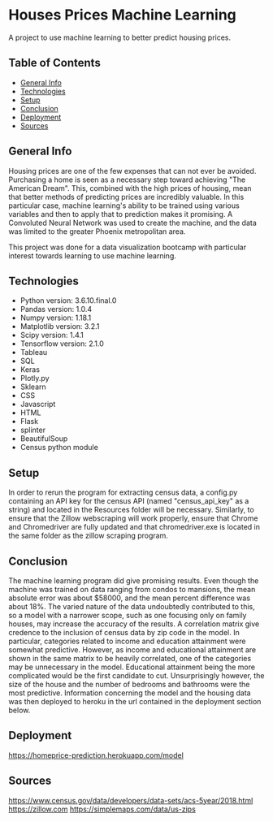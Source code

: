 # Houses Prices Machine Learning
A project to use machine learning to better predict housing prices.

## Table of Contents
* [General Info](#general-info)
* [Technologies](#technologies)
* [Setup](#setup)
* [Conclusion](#conclusion)
* [Deployment](#deployment)
* [Sources](#sources)

## General Info
Housing prices are one of the few expenses that can not ever be avoided. Purchasing a home is seen as a necessary step toward achieving "The American Dream". This, combined with the high prices of housing, mean that better methods of predicting prices are incredibly valuable. In this particular case, machine learning's ability to be trained using various variables and then to apply that to prediction makes it promising. A Convoluted Neural Network was used to create the machine, and the data was limited to the greater Phoenix metropolitan area.

This project was done for a data visualization bootcamp with particular interest towards learning to use machine learning.

## Technologies
* Python version: 3.6.10.final.0
* Pandas version: 1.0.4
* Numpy version: 1.18.1
* Matplotlib version: 3.2.1
* Scipy version: 1.4.1
* Tensorflow version: 2.1.0
* Tableau
* SQL
* Keras
* Plotly.py
* Sklearn
* CSS
* Javascript
* HTML
* Flask
* splinter
* BeautifulSoup
* Census python module

## Setup
In order to rerun the program for extracting census data, a config.py containing an API key for the census API (named "census_api_key" as a string) and located in 
the Resources folder will be necessary. Similarly, to ensure that the Zillow webscraping will work properly, ensure that Chrome and Chromedriver are fully updated and that chromedriver.exe is  located in the same folder as the zillow scraping program.

## Conclusion
The machine learning program did give promising results. Even though the machine was trained on data ranging from condos to mansions, the mean absolute error was about $58000, and the mean percent difference was about 18%. The varied nature of the data undoubtedly contributed to this, so a model with a narrower scope, such as one focusing only on family houses, may increase the accuracy of the results. A correlation matrix give credence to the inclusion of census data by zip code in the model. In particular, categories related to income and education attainment were somewhat predictive.  However, as income and educational attainment are shown in the same matrix to be heavily correlated, one of the categories may be unnecessary in the model. Educational attainment being the more complicated would be the first candidate to cut. Unsurprisingly however, the size of the house and the number of bedrooms and bathrooms were the most predictive. Information concerning the model and the housing data was then deployed to heroku in the url contained in the deployment section below.

## Deployment
https://homeprice-prediction.herokuapp.com/model

## Sources
https://www.census.gov/data/developers/data-sets/acs-5year/2018.html  
https://zillow.com
https://simplemaps.com/data/us-zips

